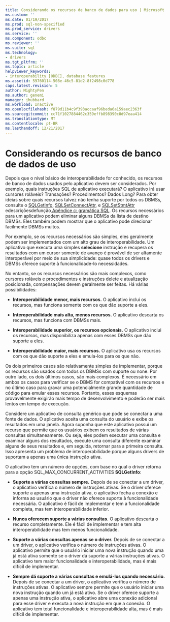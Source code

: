 ```yaml
---
title: Considerando os recursos de banco de dados para uso | Microsoft Docs
ms.custom: ''
ms.date: 01/19/2017
ms.prod: sql-non-specified
ms.prod_service: drivers
ms.service: ''
ms.component: odbc
ms.reviewer: ''
ms.suite: sql
ms.technology:
- drivers
ms.tgt_pltfrm: ''
ms.topic: article
helpviewer_keywords:
- interoperability [ODBC], database features
ms.assetid: 59760114-508e-46c5-81d2-8f2498c0d778
caps.latest.revision: 5
author: MightyPen
ms.author: genemi
manager: jhubbard
ms.workload: Inactive
ms.openlocfilehash: f879d11b4c9f393accaaf96beda6a159aec2363f
ms.sourcegitcommit: cc71f1027884462c359effb898390c8d97eaa414
ms.translationtype: MT
ms.contentlocale: pt-BR
ms.lasthandoff: 12/21/2017
---
```

# <a name="considering-database-features-to-use"></a>Considerando os recursos de banco de dados de uso
Depois que o nível básico de interoperabilidade for conhecido, os recursos de banco de dados usados pelo aplicativo devem ser considerados. Por exemplo, quais instruções SQL de aplicativo executará? O aplicativo irá usar cursores roláveis? Transações? Procedimentos? Dados Long? Para obter ideias sobre quais recursos talvez não tenha suporte por todos os DBMSs, consulte o [SQLGetInfo](../../../odbc/reference/syntax/sqlgetinfo-function.md), [SQLSetConnectAttr](../../../odbc/reference/syntax/sqlsetconnectattr-function.md), e [SQLSetStmtAttr](../../../odbc/reference/syntax/sqlsetstmtattr-function.md) edescriçõesdefunção[ Apêndice c: gramática SQL](../../../odbc/reference/appendixes/appendix-c-sql-grammar.md). Os recursos necessários para um aplicativo podem eliminar alguns DBMSs da lista de destino DBMSs. Eles também podem mostrar que o aplicativo pode direcionar facilmente DBMSs muitos.  
  
 Por exemplo, se os recursos necessários são simples, eles geralmente podem ser implementados com um alto grau de interoperabilidade. Um aplicativo que executa uma simples **selecione** instrução e recupera os resultados com um cursor somente de avanço é provável de ser altamente interoperável por meio de sua simplicidade: quase todos os drivers e DBMSs oferece suporte à funcionalidade-lo necessidades.  
  
 No entanto, se os recursos necessários são mais complexos, como cursores roláveis e procedimentos e instruções delete e atualização posicionada, compensações devem geralmente ser feitas. Há várias possibilidades:  
  
-   **Interoperabilidade menor, mais recursos.** O aplicativo inclui os recursos, mas funciona somente com os que dão suporte a eles.  
  
-   **Interoperabilidade mais alta, menos recursos.** O aplicativo descarta os recursos, mas funciona com DBMSs mais.  
  
-   **Interoperabilidade superior, os recursos opcionais.** O aplicativo inclui os recursos, mas disponibiliza apenas com esses DBMSs que dão suporte a eles.  
  
-   **Interoperabilidade maior, mais recursos.** O aplicativo usa os recursos com os que dão suporte a eles e emula-los para os que não.  
  
 Os dois primeiros casos são relativamente simples de implementar, porque os recursos são usados com todos os DBMSs com suporte ou none. Por outro lado, os dois últimos casos, são mais complexos. É necessário em ambos os casos para verificar se o DBMS for compatível com os recursos e no último caso para gravar uma potencialmente grande quantidade de código para emular esses recursos. Portanto, esses esquemas provavelmente exigirão mais tempo de desenvolvimento e poderão ser mais lentos em tempo de execução.  
  
 Considere um aplicativo de consulta genérico que pode se conectar a uma fonte de dados. O aplicativo aceita uma consulta do usuário e exibe os resultados em uma janela. Agora suponha que este aplicativo possui um recurso que permite que os usuários exibem os resultados de várias consultas simultaneamente. Ou seja, eles podem executar uma consulta e examinar alguns dos resultados, execute uma consulta diferente examinar alguns de seus resultados e, em seguida, retornar para a primeira consulta. Isso apresenta um problema de interoperabilidade porque alguns drivers de suportam a apenas uma única instrução ativa.  
  
 O aplicativo tem um número de opções, com base no qual o driver retorna para a opção SQL_MAX_CONCURRENT_ACTIVITIES **SQLGetInfo**:  
  
-   **Suporte a várias consultas sempre.** Depois de se conectar a um driver, o aplicativo verifica o número de instruções ativas. Se o driver oferece suporte a apenas uma instrução ativa, o aplicativo fecha a conexão e informa ao usuário que o driver não oferece suporte à funcionalidade necessária. O aplicativo é fácil de implementar e tem a funcionalidade completa, mas tem interoperabilidade inferior.  
  
-   **Nunca oferecem suporte a várias consultas.** O aplicativo descarta o recurso completamente. Ele é fácil de implementar e tem alta interoperabilidade mas tem menos funcionalidade.  
  
-   **Suporte a várias consultas apenas se o driver.** Depois de se conectar a um driver, o aplicativo verifica o número de instruções ativas. O aplicativo permite que o usuário iniciar uma nova instrução quando uma já está ativa somente se o driver dá suporte a várias instruções ativas. O aplicativo tem maior funcionalidade e interoperabilidade, mas é mais difícil de implementar.  
  
-   **Sempre dá suporte a várias consultas e emulá-los quando necessário.** Depois de se conectar a um driver, o aplicativo verifica o número de instruções ativas. O aplicativo sempre permite que o usuário iniciar uma nova instrução quando um já está ativo. Se o driver oferece suporte a apenas uma instrução ativa, o aplicativo abre uma conexão adicional para esse driver e executa a nova instrução em que a conexão. O aplicativo tem total funcionalidade e interoperabilidade alta, mas é mais difícil de implementar.
